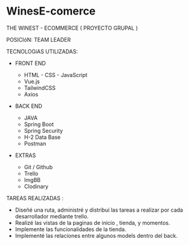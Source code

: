 # WinesE-comerce

THE WINEST - ECOMMERCE ( PROYECTO GRUPAL )

POSICIóN: TEAM LEADER

TECNOLOGíAS UTILIZADAS:

- FRONT END
  * HTML - CSS - JavaScript
  * Vue.js
  * TailwindCSS
  * Axios
  
- BACK END
  * JAVA
  * Spring Boot
  * Spring Security
  * H-2 Data Base
  * Postman 
  
- EXTRAS
  * Git / Github
  * Trello
  * ImgBB
  * Clodinary

TAREAS REALIZADAS :

- Diseñé una ruta, administré y distribuí las tareas a realizar por cada desarrollador mediante trello.
- Realizé las vistas de la paginas de inicio , tienda, y momentos.
- Implemente las funcionalidades de la tienda.
- Implementé las relaciones entre algunos models dentro del back.
